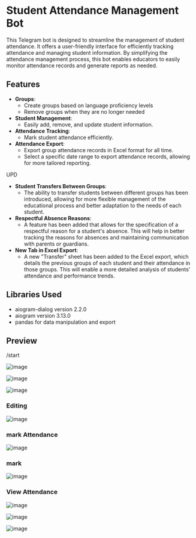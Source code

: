 # Student Attendance Management Bot

This Telegram bot is designed to streamline the management of student attendance. It offers a user-friendly interface for efficiently tracking attendance and managing student information. By simplifying the attendance management process, this bot enables educators to easily monitor attendance records and generate reports as needed.

## Features

- **Groups**:
     - Create groups based on language proficiency levels
     - Remove groups when they are no longer needed
- **Student Management**:
     - Easily add, remove, and update student information. 
- **Attendance Tracking**:
     - Mark student attendance efficiently.
- **Attendance Export**:
     - Export group attendance records in Excel format for all time.
     - Select a specific date range to export attendance records, allowing for more tailored reporting.

UPD
- **Student Transfers Between Groups**:
     - The ability to transfer students between different groups has been introduced, allowing for more flexible management of the educational process and better adaptation to the needs of each student.
- **Respectful Absence Reasons**:
     - A feature has been added that allows for the specification of a respectful reason for a student's absence. This will help in better tracking the reasons for absences and maintaining communication with parents or guardians.
- **New Tab in Excel Export**:
     - A new "Transfer" sheet has been added to the Excel export, which details the previous groups of each student and their attendance in those groups. This will enable a more detailed analysis of students' attendance and performance trends.



## Libraries Used

- aiogram-dialog version 2.2.0
- aiogram version 3.13.0
- pandas for data manipulation and export

## Preview
/start

![image](https://github.com/user-attachments/assets/6482cff1-c6a2-408c-884a-099446d1784e)

![image](https://github.com/user-attachments/assets/733c504b-9871-4fff-bbe0-a2f54da1490b)

![image](https://github.com/user-attachments/assets/9cacae19-280e-4145-846b-ac6e07c3462b)

### Editing
![image](https://github.com/user-attachments/assets/cc2380a3-be51-4fca-86a2-e273a36a31f6)

### mark Attendance
![image](https://github.com/user-attachments/assets/862bd0df-acdf-47bf-802a-ab93c16d8bb5)

### mark
![image](https://github.com/user-attachments/assets/b14c0cf9-e61c-4a54-b092-a20e9a2097db)

### View Attendance
![image](https://github.com/user-attachments/assets/99fbfacc-d46b-46fc-bd77-412d539b3df0)

![image](https://github.com/user-attachments/assets/fb501fd7-f5f3-45aa-a0f6-cb2dffef10b4)

![image](https://github.com/user-attachments/assets/2e6ba4b5-32d6-4d96-a136-5c09222c8fa8)







